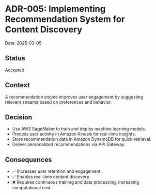 # ADR-005: Implementing Recommendation System for Content Discovery

Date: 2025-03-05

## Status

Accepted

## Context

A recommendation engine improves user engagement by suggesting relevant streams based on preferences and behavior.

## Decision

* Use AWS SageMaker to train and deploy machine learning models.
* Process user activity in Amazon Kinesis for real-time insights.
* Store recommendation data in Amazon DynamoDB for quick retrieval.
* Deliver personalized recommendations via API Gateway.

## Consequences

* ✅ Increases user retention and engagement.
* ✅ Enables real-time content discovery.
* ❌ Requires continuous training and data processing, increasing computational cost.